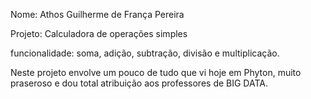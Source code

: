 Nome: Athos Guilherme de França Pereira

Projeto: Calculadora de operações simples

funcionalidade: soma, adição, subtração, divisão e multiplicação.

Neste projeto envolve um pouco de tudo que vi hoje em Phyton, muito praseroso e dou total atribuição aos professores de BIG DATA.
<!---
athos31176/athos31176 is a ✨ special ✨ repository because its `README.md` (this file) appears on your GitHub profile.
You can click the Preview link to take a look at your changes.
--->
